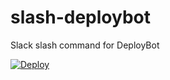 # slash-deploybot

Slack slash command for DeployBot

[![Deploy](https://www.herokucdn.com/deploy/button.png)](https://heroku.com/deploy)

